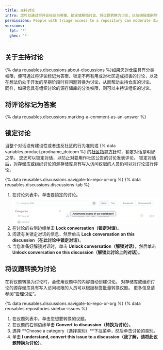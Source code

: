 ```yaml
---
title: 主持讨论
intro: 您可以通过将评论标记为答案、锁定或解锁讨论、将议题转换为讨论，以及编辑或删除评论、讨论和不符合社区行为准则的类别，以促进健康的协作。
permissions: People with triage access to a repository can moderate discussions in the repository. People with triage access to the source repository for organization discussions can moderate discussions in the organization.
versions:
  fpt: '*'
  ghec: '*'
---
```



## 关于主持讨论

{% data reusables.discussions.about-discussions %}如果您对仓库具有分类权限，便可通过将评论标记为答案、锁定不再有用或对社区造成损害的讨论，以及在想法仍处于开发的早期阶段时将问题转换为讨论，从而帮助主持仓库的讨论。 同样，如果您具有组织讨论的源存储库的分类权限，则可以主持该组织的讨论。

## 将评论标记为答案

{% data reusables.discussions.marking-a-comment-as-an-answer %}

## 锁定讨论

当整个对话没有建设性或者违反社区的行为准则或 {% data variables.product.prodname_dotcom %} 的[社区指导方针](/free-pro-team@latest/github/site-policy/github-community-guidelines)时，锁定对话是明智之举。 您还可以锁定对话，以防止对要用作社区公告的讨论发表评论。 锁定对话后，对存储库或组织讨论的源存储库具有写入访问权限的人员仍可以对讨论进行评论。

{% data reusables.discussions.navigate-to-repo-or-org %}
{% data reusables.discussions.discussions-tab %}
1. 在讨论列表中，单击要锁定的讨论。 ![锁定讨论](/assets/images/help/discussions/unanswered-discussion.png)
1. 在讨论的右侧边缘单击 **Lock conversation（锁定对话）**。
1. 阅读有关锁定对话的信息，然后单击 **Lock conversation on this discussion（在此讨论中锁定对话）**。
1. 当您准备好解锁对话时，单击 **Unlock conversation（解锁对话）**，然后单击 **Unlock conversation on this discussion（解锁此讨论上的对话）**。

## 将议题转换为讨论

在将议题转换为讨论时，会使用议题中的内容自动创建讨论。 对存储库或组织讨论的源存储库具有写入访问权限的人员可以根据标签批量转换议题。 更多信息请参阅“[管理讨论](/discussions/managing-discussions-for-your-community/managing-discussions)”。

{% data reusables.discussions.navigate-to-repo-or-org %}
{% data reusables.repositories.sidebar-issues %}
1. 在议题列表中，单击您想要转换的议题。
1. 在议题的右侧边缘单击 **Convert to discussion（转换为讨论）**。
1. 选择 **Choose a category（选择类别）**下拉菜单，然后单击讨论的类别。
1. 单击 **I understand, convert this issue to a discussion（我了解，请将此议题转换为讨论）**。
